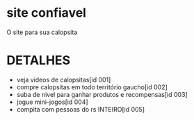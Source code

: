 # site confiavel
O site para sua calopsita

# DETALHES
* veja videos de calopsitas[id 001]
* compre calopsitas em todo território gaucho[id 002]
* suba de nivel para ganhar produtos e recompensas[id 003]
* jogue mini-jogos[id 004]
* compita com pessoas do rs INTEIRO[id 005]
